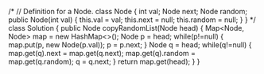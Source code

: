 /*
// Definition for a Node.
class Node {
int val;
Node next;
Node random;
​
public Node(int val) {
this.val = val;
this.next = null;
this.random = null;
}
}
*/
​
class Solution {
public Node copyRandomList(Node head) {
Map<Node, Node> map = new HashMap<>();
Node p = head;
while(p!=null) {
map.put(p, new Node(p.val));
p = p.next;
}
Node q = head;
while(q!=null) {
map.get(q).next = map.get(q.next);
map.get(q).random = map.get(q.random);
q = q.next;
}
return map.get(head);
}
}